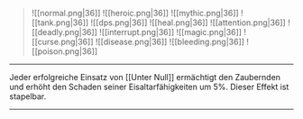 > ![[normal.png|36]] ![[heroic.png|36]] ![[mythic.png|36]]
> ![[tank.png|36]] ![[dps.png|36]] ![[heal.png|36]]
> ![[attention.png|36]] ![[deadly.png|36]] ![[interrupt.png|36]]
> ![[magic.png|36]] ![[curse.png|36]] ![[disease.png|36]] ![[bleeding.png|36]] ![[poison.png|36]] 

***
Jeder erfolgreiche Einsatz von [[Unter Null]] ermächtigt den Zaubernden und erhöht den Schaden seiner Eisaltarfähigkeiten um 5%. Dieser Effekt ist stapelbar.


***